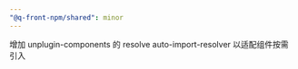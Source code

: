 ```yaml
---
"@q-front-npm/shared": minor
---
```


增加 unplugin-components 的 resolve auto-import-resolver 以适配组件按需引入

